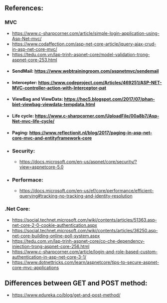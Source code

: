  ## References: 
 ### 	MVC
 -  https://www.c-sharpcorner.com/article/simple-login-application-using-Asp-Net-mvc/
 -  https://www.codaffection.com/asp-net-core-article/jquery-ajax-crud-in-asp-net-core-mvc/
 -  https://tedu.com.vn/lap-trinh-aspnet-core/model-validation-trong-aspnet-core-253.html
 -  #### SendMail: https://www.webtrainingroom.com/aspnetmvc/sendemail
 -  #### Intercepter: https://www.codeproject.com/Articles/469251/ASP-NET-MVC-controller-action-with-Interceptor-pat
 -  #### ViewBag and ViewData: https://hoc5.blogspot.com/2017/07/phan-biet-viewbag-viewdata-tempdata.html
 -  #### Life cycle: https://www.c-sharpcorner.com/UploadFile/00a8b7/Asp-Net-mvc-life-cycle/
 -  #### Paging: https://www.reflectionit.nl/blog/2017/paging-in-asp-net-core-mvc-and-entityframework-core 
 -  ### Security:  
     -  https://docs.microsoft.com/en-us/aspnet/core/security/?view=aspnetcore-5.0     
 -  ### Performace:  
     -  https://docs.microsoft.com/en-us/ef/core/performance/efficient-querying#tracking-no-tracking-and-identity-resolution
### .Net Core:  
 -  https://social.technet.microsoft.com/wiki/contents/articles/51363.asp-net-core-2-0-cookie-authentication.aspx
 -  https://social.technet.microsoft.com/wiki/contents/articles/36250.asp-net-core-building-online-poll-system.aspx
 -  https://tedu.com.vn/lap-trinh-aspnet-core/co-che-dependency-injection-trong-aspnet-core-256.html
 -  https://www.c-sharpcorner.com/article/login-and-role-based-custom-authentication-in-asp-net-core-3-1/
 -  https://www.dotnettricks.com/learn/aspnetcore/tips-to-secure-aspnet-core-mvc-applications
 ## Differences between GET and POST method:
 - https://www.edureka.co/blog/get-and-post-method/


